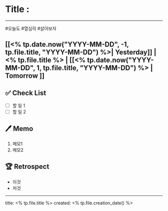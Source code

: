 # Title : 
---
#오늘도 #열심히 #살아보자 
## [[<% tp.date.now("YYYY-MM-DD", -1, tp.file.title, "YYYY-MM-DD") %>| Yesterday]] | <% tp.file.title %> | [[<% tp.date.now("YYYY-MM-DD", 1, tp.file.title, "YYYY-MM-DD") %> | Tomorrow ]]

## ✅ Check List
- [ ] 할 일 1
- [ ] 할 일 2

## 🖊️ Memo
1. 메모1
2. 메모2

## 🏆 Retrospect
- 이것
- 저것

---
title: <% tp.file.title %>
created:  <% tp.file.creation_date() %>